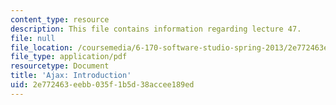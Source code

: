 ```yaml
---
content_type: resource
description: This file contains information regarding lecture 47.
file: null
file_location: /coursemedia/6-170-software-studio-spring-2013/2e772463eebb035f1b5d38accee189ed_MIT6_170S13_47-asyn-intro.pdf
file_type: application/pdf
resourcetype: Document
title: 'Ajax: Introduction'
uid: 2e772463-eebb-035f-1b5d-38accee189ed
---
```

